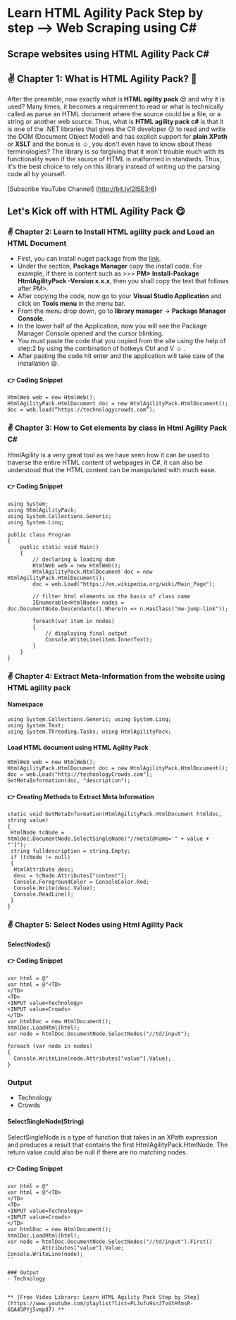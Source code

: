 # Learn HTML Agility Pack Step by step --> Web Scraping using C# 
## Scrape websites using HTML Agility Pack C#
## :v: Chapter 1: What is HTML Agility Pack? :cowboy_hat_face:	
After the preamble, now exactly what is **HTML agility pack** :heart_eyes: and why it is used? Many times, it becomes a requirement to read or what is technically called as parse an HTML document where the source could be a file, or a string or another web source. Thus, what is **HTML agility pack c#** is that it is one of the .NET libraries that gives the C# developer :kissing: to read and write the DOM (Document Object Model) and has explicit support for **plain XPath** or **XSLT** and the bonus is :relaxed:, you don't even have to know about these terminologies? The library is so forgiving that it won't trouble much with its functionality even if the source of HTML is malformed in standards. Thus, it's the best choice to rely on this library instead of writing up the parsing code all by yourself.</br>
</br>
[Subscribe YouTube Channel] (http://bit.ly/2lSE3r6)

## Let's Kick off with HTML Agility Pack :yum:
### :v:	Chapter 2: Learn to Install HTML agility pack and Load an HTML Document
- First, you can install nuget package from the [link](https://nuget.org/packages/HtmlAgilityPack).
- Under the section, **Package Manager** copy the install code. For example, if there is content such as >>> **PM> Install-Package HtmlAgilityPack -Version x.x.x**, then you shall copy the text that follows after PM>.
- After copying the code, now go to your **Visual Studio Application** and click on **Tools menu** in the menu bar.
- From the menu drop down, go to **library manager** → **Package Manager Console**.
- In the lower half of the Application, now you will see the Package Manager Console opened and the cursor blinking.
- You must paste the code that you copied from the site using the help of step:2 by using the combination of hotkeys Ctrl and V :relaxed: .
- After pasting the code hit enter and the application will take care of the installation :smiley:.

#### :point_right: Coding Snippet

```
HtmlWeb web = new HtmlWeb();
HtmlAgilityPack.HtmlDocument doc = new HtmlAgilityPack.HtmlDocument(); 
doc = web.load(“https://technologycrowds.com”);
```

### :v:	Chapter 3: How to Get elements by class in Html Agility Pack C# 

HtmlAgility is a very great tool as we have seen how it can be used to traverse the entire HTML content of webpages in C#, it can also be understood that the HTML content can be manipulated with much ease.

#### :point_right: Coding Snippet

```
using System;
using HtmlAgilityPack;
using System.Collections.Generic;
using System.Linq;

public class Program
{
	public static void Main()
	{
		// declaring & loading dom
		HtmlWeb web = new HtmlWeb();
		HtmlAgilityPack.HtmlDocument doc = new HtmlAgilityPack.HtmlDocument();
		doc = web.Load("https://en.wikipedia.org/wiki/Main_Page");
		
		// filter html elements on the basis of class name
		IEnumerable<HtmlNode> nodes = doc.DocumentNode.Descendants().Where(n => n.HasClass("mw-jump-link"));
		
		foreach(var item in nodes)
		{
			// displaying final output
			Console.WriteLine(item.InnerText);	
		}
	}
}
```

### :v:	Chapter 4: Extract Meta-Information from the website using HTML agility pack

#### Namespace

```
using System.Collections.Generic; using System.Linq;
using System.Text;
using System.Threading.Tasks; using HtmlAgilityPack;
```

#### Load HTML document using HTML Agility Pack

```
HtmlWeb web = new HtmlWeb();
HtmlAgilityPack.HtmlDocument doc = new HtmlAgilityPack.HtmlDocument();
doc = web.Load("http://technologyCrowds.com");
GetMetaInformation(doc, "description");
```

#### :point_right: Creating Methods to Extract Meta Information

```
static void GetMetaInformation(HtmlAgilityPack.HtmlDocument htmldoc, string value)
{
 HtmlNode tcNode = htmldoc.DocumentNode.SelectSingleNode("//meta[@name='" + value + "']");
 string fulldescription = string.Empty;
 if (tcNode != null)
 {
  HtmlAttribute desc;
  desc = tcNode.Attributes["content"];
  Console.ForegroundColor = ConsoleColor.Red;
  Console.Write(desc.Value);
  Console.ReadLine();
 }
}
```
### :v: Chapter 5: Select Nodes using Html Agility Pack
#### SelectNodes()

#### :point_right: Coding Snippet

```
var html = @"
var html = @"<TD>
</TD>
<TD>
<INPUT value=Technology>
<INPUT value=Crowds>
</TD>
var htmlDoc = new HtmlDocument();
htmlDoc.LoadHtml(html);
var node = htmlDoc.DocumentNode.SelectNodes("//td/input");

foreach (var node in nodes)
{
  Console.WriteLine(node.Attributes["value"].Value);
}
```
### Output

- Technology
- Crowds

#### SelectSingleNode(String)
SelectSingleNode is a type of function that takes in an XPath expression and produces a result that contains the first HtmlAgilityPack.HtmlNode. 
The return value could also be null if there are no matching nodes.

#### :point_right: Coding Snippet

```
var html = @"
var html = @"<TD>
</TD>
<TD>
<INPUT value=Technology>
<INPUT value=Crowds>
</TD>
var htmlDoc = new HtmlDocument();
htmlDoc.LoadHtml(html);
var node = htmlDoc.DocumentNode.SelectNodes("//td/input").First()
          .Attributes["value"].Value;
Console.WriteLine(node);
``

### Output
- Technology


** [Free Video Library: Learn HTML Agility Pack Step by Step](https://www.youtube.com/playlist?list=PLJufu9snJTv4tHfmsR-6QA4SPYj5vmp87) **
